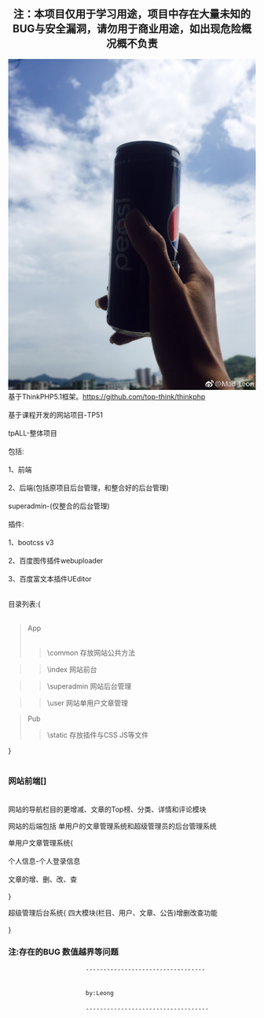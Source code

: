 ## <center>注：本项目仅用于学习用途，项目中存在大量未知的BUG与安全漏洞，请勿用于商业用途，如出现危险概况概不负责</center>

 ![image](https://github.com/LeonGinger/thnkphp-myPHPclass-TP51/blob/master/tp-phphotos/up%20(1).jpg)
基于ThinkPHP5.1框架。https://github.com/top-think/thinkphp<br>
<br>
基于课程开发的网站项目-TP51
<br><br>
tpALL-整体项目
<br><br>
包括: <br><br>
1、前端 
<br><br>
2、后端(包括原项目后台管理，和整合好的后台管理)
<br><br>
superadmin-(仅整合的后台管理)
<br><br>
插件: <br><br>1、bootcss v3 <br><br>
2、百度图传插件webuploader <br><br>
3、百度富文本插件UEditor<br><br>

目录列表:{<br><br>
> App
       <br><br>
>>  \common	     存放网站公共方法

>>  \index       网站前台

>>  \superadmin  网站后台管理

>>  \user        网站单用户文章管理

>   Pub
>>  \static      存放插件与CSS JS等文件

}
<br><br>
### 网站前端[]<br><br>
网站的导航栏目的更增减、文章的Top榜、分类、详情和评论模块


网站的后端包括 单用户的文章管理系统和超级管理员的后台管理系统
 	
单用户文章管理系统{
    <br><br>
个人信息-个人登录信息<br><br>
文章的增、删、改、查<br><br>
}




超级管理后台系统{
四大模块(栏目、用户、文章、公告)增删改查功能<br><br>
}
### 注:存在的BUG  数值越界等问题



































                          ----------------------------------
                          
                          
                          by:Leong
                          
                          -----------------------------------
